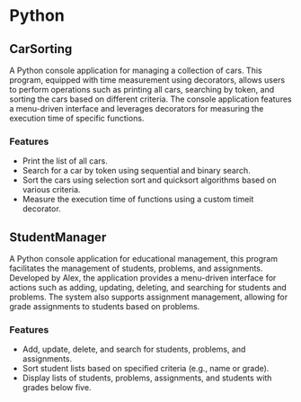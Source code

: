 # Python

## CarSorting

A Python console application for managing a collection of cars. This program, equipped with time measurement using decorators, allows users to perform operations such as printing all cars, searching by token, and sorting the cars based on different criteria. The console application features a menu-driven interface and leverages decorators for measuring the execution time of specific functions.

### Features
* Print the list of all cars.
* Search for a car by token using sequential and binary search.
* Sort the cars using selection sort and quicksort algorithms based on various criteria.
* Measure the execution time of functions using a custom timeit decorator.

## StudentManager
A Python console application for educational management, this program facilitates the management of students, problems, and assignments. Developed by Alex, the application provides a menu-driven interface for actions such as adding, updating, deleting, and searching for students and problems. The system also supports assignment management, allowing for grade assignments to students based on problems.

### Features
* Add, update, delete, and search for students, problems, and assignments.
* Sort student lists based on specified criteria (e.g., name or grade).
* Display lists of students, problems, assignments, and students with grades below five.
